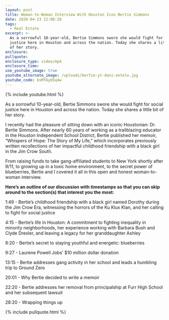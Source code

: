 ```yaml
---
layout: post
title: Woman-to-Woman Interview With Houston Icon Bertie Simmons
date: 2020-04-23 22:08:28
tags:
  - Real Estate
excerpt: >-
  As a sorrowful 10-year-old, Bertie Simmons swore she would fight for social
  justice here in Houston and across the nation. Today she shares a little bit
  of her story.
enclosure:
pullquote:
enclosure_type: video/mp4
enclosure_time:
use_youtube_image: true
youtube_alternate_image: /uploads/bertie-yt-dani-antelo.jpg
youtube_code: bsMfAyQ5q4w
---
```


{% include youtube.html %}

As a sorrowful 10-year-old, Bertie Simmons swore she would fight for social justice here in Houston and across the nation. Today she shares a little bit of her story.

I recently had the pleasure of sitting down with an iconic Houstonian: Dr. Bertie Simmons. After nearly 60 years of working as a trailblazing educator in the Houston Independent School District, Bertie published her memoir, “Whispers of Hope: The Story of My Life,” which incorporates previously written recollections of her impactful childhood friendship with a black girl in the Jim Crow South.

From raising funds to take gang-affiliated students to New York shortly after 9/11, to growing up in a toxic home environment, to the secret power of blueberries, Bertie and I covered it all in this open and honest woman-to-woman interview.&nbsp;

**Here’s an outline of our discussion with timestamps so that you can skip around to the section(s) that interest you the most:**

1:49 - Bertie’s childhood friendship with a black girl named Dorothy during the Jim Crow Era, witnessing the horrors of the Ku Klux Klan, and her calling to fight for social justice&nbsp;

4:15 - Bertie’s life in Houston: A commitment to fighting inequality in minority neighborhoods, her experience working with Barbara Bush and Clyde Drexler, and leaving a legacy for her granddaughter Ashley&nbsp;

8:20 - Bertie’s secret to staying youthful and energetic: blueberries

9:27 - Laurene Powell Jobs’ $10 million dollar donation&nbsp;

13:15 - Bertie addresses gang activity in her school and leads a humbling trip to Ground Zero&nbsp;

20:01 - Why Bertie decided to write a memoir&nbsp;

22:20 - Bertie addresses her removal from principalship at Furr High School and her subsequent lawsuit&nbsp;

28:20 - Wrapping things up

{% include pullquote.html %}